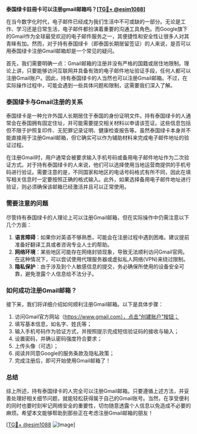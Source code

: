 **泰国绿卡註冊卡可以注册gmail邮箱吗？[[TG💪+ @esim1088](https://t.me/s/esim1088)]**

在当今数字化时代，电子邮件已经成为我们生活中不可或缺的一部分。无论是工作、学习还是日常生活，电子邮件都扮演着重要的沟通工具角色。而Google旗下的Gmail作为全球最受欢迎的电子邮件服务之一，其便捷性和安全性让很多人对其青睐有加。然而，对于持有泰国绿卡（即泰国长期居留签证）的人来说，是否可以用泰国绿卡注册Gmail邮箱却是一个常见的疑问。

首先，我们需要明确一点：Gmail邮箱的注册并没有严格的国籍或居住地限制。理论上讲，只要能够访问互联网并具备有效的电子邮件地址验证手段，任何人都可以注册Gmail账户。因此，持有泰国绿卡的人当然也可以注册Gmail邮箱。不过，在实际操作过程中，可能会遇到一些具体问题和限制，这需要我们深入了解。

### 泰国绿卡与Gmail注册的关系

泰国绿卡是一种允许外国人长期居住于泰国的身份证明文件。持有泰国绿卡的人通常会在泰国拥有固定住址，并可能需要提交相关材料以申请该签证。这些信息包括但不限于护照复印件、无犯罪记录证明、健康检查报告等。虽然泰国绿卡本身并不能直接用于注册Gmail邮箱，但它确实可以作为辅助材料来完成电子邮件地址的验证过程。

在注册Gmail时，用户通常会被要求输入手机号码或备用电子邮件地址作为二次验证方式。对于持有泰国绿卡的人来说，他们可以选择使用当地运营商提供的手机号码进行验证。需要注意的是，不同国家和地区的电话号码格式有所不同，因此在填写相关信息时一定要按照正确的格式输入。此外，如果选择备用电子邮件地址进行验证，则必须确保该邮箱已经激活并且可以正常使用。

### 需要注意的问题

尽管持有泰国绿卡的人理论上可以注册Gmail邮箱，但在实际操作中仍需注意以下几个方面：

1. **语言障碍**：如果你对英语不够熟悉，可能会在注册过程中遇到困难。建议提前准备好翻译工具或者咨询专业人士的帮助。
2. **网络环境**：某些地区可能存在网络封锁现象，导致无法顺利访问Gmail官网。在这种情况下，可以尝试使用代理服务器或虚拟私人网络(VPN)来绕过限制。
3. **隐私保护**：由于涉及到个人敏感信息的提交，务必确保所使用的设备安全可靠，避免泄露个人信息给不法分子。

### 如何成功注册Gmail邮箱？

接下来，我们将详细介绍如何顺利注册Gmail邮箱。以下是具体步骤：

1. 访问Gmail官方网站（https://www.gmail.com），点击“创建账户”按钮；
2. 填写基本信息，如名字、姓氏等；
3. 输入手机号码作为验证方式，并按照提示完成短信验证码的接收与输入；
4. 设置密码，并确认密码强度符合要求；
5. 上传头像（可选）；
6. 阅读并同意Google的服务条款及隐私政策；
7. 完成注册后，即可开始使用Gmail邮箱了！

### 总结

综上所述，持有泰国绿卡的人完全可以注册Gmail邮箱。只要遵循上述方法，并妥善处理好相关细节问题，就能轻松获得属于自己的Gmail账号。当然，在享受便利的同时也要时刻牢记网络安全的重要性，切勿随意透露个人信息以免造成不必要的麻烦。希望本文能够帮助到那些正在考虑注册Gmail邮箱的朋友！

[[TG💪+ @esim1088](https://t.me/s/esim1088) ![Image](https://i.postimg.cc/4NQfJmqS/Snipaste-2025-05-13-00-14-12.png)]